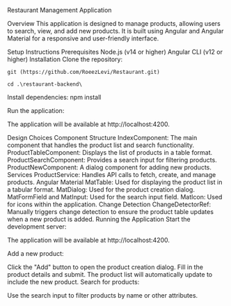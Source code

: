 Restaurant Management Application

Overview
This application is designed to manage products, allowing users to search, view, and add new products. It is built using Angular and Angular Material for a responsive and user-friendly interface.

Setup Instructions
Prerequisites
Node.js (v14 or higher)
Angular CLI (v12 or higher)
Installation
Clone the repository:
```
git (https://github.com/RoeezLevi/Restaurant.git)
```
```
cd .\restaurant-backend\
```

Install dependencies:
npm install

Run the application:

The application will be available at http://localhost:4200.

Design Choices
Component Structure
IndexComponent: The main component that handles the product list and search functionality.
ProductTableComponent: Displays the list of products in a table format.
ProductSearchComponent: Provides a search input for filtering products.
ProductNewComponent: A dialog component for adding new products.
Services
ProductService: Handles API calls to fetch, create, and manage products.
Angular Material
MatTable: Used for displaying the product list in a tabular format.
MatDialog: Used for the product creation dialog.
MatFormField and MatInput: Used for the search input field.
MatIcon: Used for icons within the application.
Change Detection
ChangeDetectorRef: Manually triggers change detection to ensure the product table updates when a new product is added.
Running the Application
Start the development server:

The application will be available at http://localhost:4200.

Add a new product:

Click the "Add" button to open the product creation dialog.
Fill in the product details and submit.
The product list will automatically update to include the new product.
Search for products:

Use the search input to filter products by name or other attributes.
